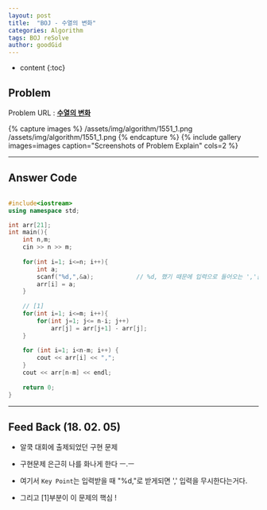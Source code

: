 ```yaml
---
layout: post
title:  "BOJ - 수열의 변화"
categories: Algorithm
tags: BOJ reSolve
author: goodGid
---
```

* content
{:toc}


## Problem
Problem URL : **[수열의 변화](https://www.acmicpc.net/problem/1551)**

{% capture images %}
    /assets/img/algorithm/1551_1.png
    /assets/img/algorithm/1551_1.png
{% endcapture %}
{% include gallery images=images caption="Screenshots of Problem Explain" cols=2 %}

---
 
## Answer Code
``` cpp

#include<iostream>
using namespace std;

int arr[21];
int main(){
    int n,m;
    cin >> n >> m;
    
    for(int i=1; i<=n; i++){
        int a;
        scanf("%d,",&a);            // %d, 했기 때문에 입력으로 들어오는 ','는 무시된다.
        arr[i] = a;
    }
    
    // [1]
    for(int i=1; i<=m; i++){
        for(int j=1; j<= n-i; j++)
            arr[j] = arr[j+1] - arr[j];
    }
    
    for (int i=1; i<n-m; i++) {
        cout << arr[i] << ",";
    }
    cout << arr[n-m] << endl;
    
    return 0;
}

```

---


## Feed Back (18. 02. 05)

* 알쿡 대회에 출제되었던 구현 문제

* 구현문제 은근히 나를 화나게 한다 ㅡ.ㅡ

* 여기서 `Key Point`는 입력받을 때 "%d,"로 받게되면 ',' 입력을 무시한다는거다.

* 그리고 [1]부분이 이 문제의 핵심 !

